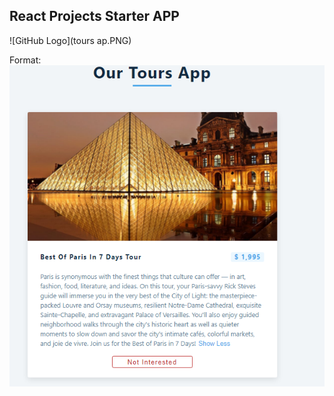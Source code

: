## React Projects Starter APP
![GitHub Logo](tours ap.PNG)

Format: ![Alt Text](https://github.com/cforcross/Tours-App-React/blob/main/tours%20ap.PNG)
